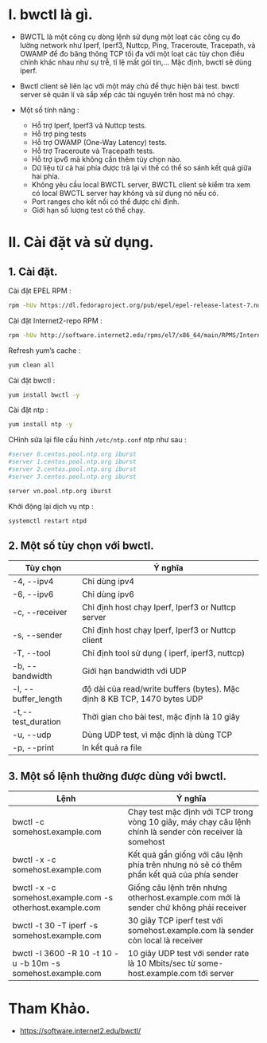 # I. bwctl là gì.

- BWCTL là một công cụ dòng lệnh sử dụng một loạt các công cụ đo lường network như Iperf, Iperf3, Nuttcp, Ping, Traceroute, Tracepath, và OWAMP để đo băng thông TCP tối đa với một loạt các tùy chọn điều chỉnh khác nhau như sự trễ, tỉ lệ mất gói tin,... Mặc định, bwctl sẽ dùng iperf.

- Bwctl client sẽ liên lạc với một máy chủ để thực hiện bài test. bwctl server sẽ quản lí và sắp xếp các tài nguyên trên host mà nó chạy.

- Một số tính năng :
  - Hỗ trợ Iperf, Iperf3 và Nuttcp tests.
  - Hỗ trợ ping tests
  - Hỗ trợ OWAMP (One-Way Latency) tests.
  - Hỗ trợ Traceroute và Tracepath tests.
  - Hỗ trợ ipv6 mà không cần thêm tùy chọn nào.
  - Dữ liệu từ cả hai phía được trả lại vì thế có thể so sánh kết quả giữa hai phía.
  - Không yêu cầu local BWCTL server, BWCTL client sẽ kiểm tra xem có local BWCTL server hay không và sử dụng nó nếu có.
  - Port ranges cho kết nối có thể được chỉ định.
  -  Giới hạn số lượng test có thể chạy.

# II. Cài đặt và sử dụng.

## 1. Cài đặt.

Cài đặt EPEL RPM :
```sh
rpm -hUv https://dl.fedoraproject.org/pub/epel/epel-release-latest-7.noarch.rpm
```

Cài đặt Internet2-repo RPM :

```sh
rpm -hUv http://software.internet2.edu/rpms/el7/x86_64/main/RPMS/Internet2-repo-0.7-1.noarch.rpm
```

Refresh yum’s cache :

```sh
yum clean all
```

Cài đặt bwctl :

```sh
yum install bwctl -y
```

Cài đặt ntp :

```sh
yum install ntp -y
```

CHỉnh sửa lại file cấu hình `/etc/ntp.conf` ntp như sau :

```sh
#server 0.centos.pool.ntp.org iburst
#server 1.centos.pool.ntp.org iburst
#server 2.centos.pool.ntp.org iburst
#server 3.centos.pool.ntp.org iburst

server vn.pool.ntp.org iburst

```

Khởi động lại dịch vụ ntp :

```sh
systemctl restart ntpd
```

## 2. Một số tùy chọn với bwctl.

| Tùy chọn | Ý nghĩa |
|---------|--------------|
| -4, --ipv4 | Chỉ dùng ipv4 |
| -6, --ipv6 | Chỉ dùng ipv6 |
| -c, --receiver | Chỉ định host chạy Iperf, Iperf3 or Nuttcp server |
| -s, --sender | Chỉ định host chạy Iperf, Iperf3 or Nuttcp client |
| -T, --tool | Chỉ định tool sử dụng ( iperf, iperf3, nuttcp) |
| -b, --bandwidth  | Giới hạn bandwidth với UDP |
| -l, --buffer_length | độ dài của read/write buffers (bytes). Mặc định 8 KB TCP, 1470 bytes UDP |
| -t,--test_duration | Thời gian cho bài test, mặc định là 10 giây |
| -u, --udp | Dùng UDP test, vì mặc định là dùng TCP |
| -p, --print | In kết quả ra file |

## 3. Một số lệnh thường được dùng với bwctl.

|Lệnh|Ý nghĩa|
|----|-------|
|bwctl -c somehost.example.com|Chạy test mặc định với TCP trong vòng 10 giây, máy chạy câu lệnh chính là sender còn receiver là somehost|
|bwctl -x -c somehost.example.com|Kết quả gần giống với câu lệnh phía trên nhưng nó sẽ có thêm phần kết quả của phía sender|
|bwctl -x -c somehost.example.com -s otherhost.example.com|Giống câu lệnh trên nhưng otherhost.example.com mới là sender chứ không phải receiver|
|bwctl -t 30 -T iperf -s somehost.example.com|30 giây TCP iperf test với somehost.example.com là sender còn local là receiver|
|bwctl -I 3600 -R 10 -t 10 -u -b 10m -s somehost.example.com|10 giây UDP test với sender rate là 10 Mbits/sec từ some-host.example.com tới server|


# Tham Khảo.

- https://software.internet2.edu/bwctl/

